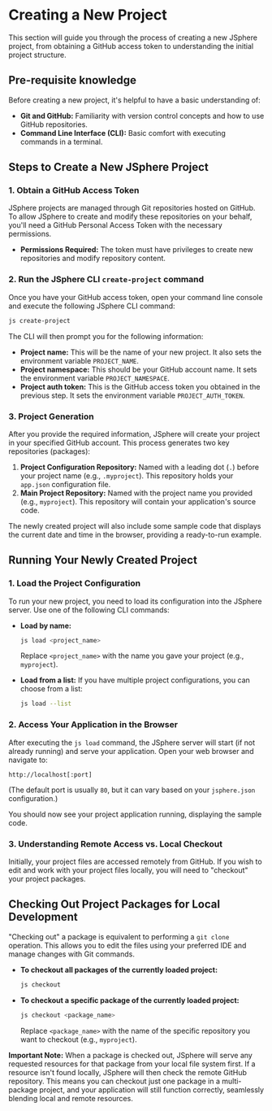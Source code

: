 # Creating a New Project

This section will guide you through the process of creating a new JSphere project, from obtaining a GitHub access token to understanding the initial project structure.

## Pre-requisite knowledge

Before creating a new project, it's helpful to have a basic understanding of:

-   **Git and GitHub:** Familiarity with version control concepts and how to use GitHub repositories.
-   **Command Line Interface (CLI):** Basic comfort with executing commands in a terminal.

## Steps to Create a New JSphere Project

### 1. Obtain a GitHub Access Token

JSphere projects are managed through Git repositories hosted on GitHub. To allow JSphere to create and modify these repositories on your behalf, you'll need a GitHub Personal Access Token with the necessary permissions.

-   **Permissions Required:** The token must have privileges to create new repositories and modify repository content.

### 2. Run the JSphere CLI `create-project` command

Once you have your GitHub access token, open your command line console and execute the following JSphere CLI command:

```bash
js create-project
```

The CLI will then prompt you for the following information:

-   **Project name:** This will be the name of your new project. It also sets the environment variable `PROJECT_NAME`.
-   **Project namespace:** This should be your GitHub account name. It sets the environment variable `PROJECT_NAMESPACE`.
-   **Project auth token:** This is the GitHub access token you obtained in the previous step. It sets the environment variable `PROJECT_AUTH_TOKEN`.

### 3. Project Generation

After you provide the required information, JSphere will create your project in your specified GitHub account. This process generates two key repositories (packages):

1.  **Project Configuration Repository:** Named with a leading dot (`.`) before your project name (e.g., `.myproject`). This repository holds your `app.json` configuration file.
2.  **Main Project Repository:** Named with the project name you provided (e.g., `myproject`). This repository will contain your application's source code.

The newly created project will also include some sample code that displays the current date and time in the browser, providing a ready-to-run example.

## Running Your Newly Created Project

### 1. Load the Project Configuration

To run your new project, you need to load its configuration into the JSphere server. Use one of the following CLI commands:

-   **Load by name:**
    ```bash
    js load <project_name>
    ```
    Replace `<project_name>` with the name you gave your project (e.g., `myproject`).

-   **Load from a list:** If you have multiple project configurations, you can choose from a list:
    ```bash
    js load --list
    ```

### 2. Access Your Application in the Browser

After executing the `js load` command, the JSphere server will start (if not already running) and serve your application. Open your web browser and navigate to:

```
http://localhost[:port]
```

(The default port is usually `80`, but it can vary based on your `jsphere.json` configuration.)

You should now see your project application running, displaying the sample code.

### 3. Understanding Remote Access vs. Local Checkout

Initially, your project files are accessed remotely from GitHub. If you wish to edit and work with your project files locally, you will need to "checkout" your project packages.

## Checking Out Project Packages for Local Development

"Checking out" a package is equivalent to performing a `git clone` operation. This allows you to edit the files using your preferred IDE and manage changes with Git commands.

-   **To checkout all packages of the currently loaded project:**
    ```bash
    js checkout
    ```

-   **To checkout a specific package of the currently loaded project:**
    ```bash
    js checkout <package_name>
    ```
    Replace `<package_name>` with the name of the specific repository you want to checkout (e.g., `myproject`).

**Important Note:** When a package is checked out, JSphere will serve any requested resources for that package from your local file system first. If a resource isn't found locally, JSphere will then check the remote GitHub repository. This means you can checkout just one package in a multi-package project, and your application will still function correctly, seamlessly blending local and remote resources.
